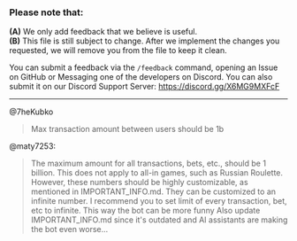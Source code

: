 ### Please note that:
**(A)** We only add feedback that we believe is useful.<br>
**(B)** This file is still subject to change. After we implement the changes you requested, we will remove you from the file to keep it clean.

You can submit a feedback via the `/feedback` command, opening an Issue on GitHub or Messaging one of the developers on Discord. You can also submit it on our Discord Support Server: https://discord.gg/X6MG9MXFcF

---

@7heKubko
> Max transaction amount between users should be 1b

@maty7253:
> The maximum amount for all transactions, bets, etc., should be 1 billion. This does not apply to all-in games, such as Russian Roulette.
> However, these numbers should be highly customizable, as mentioned in IMPORTANT_INFO.md. They can be customized to an infinite number.
> I recommend you to set limit of every transaction, bet, etc to infinite. This way the bot can be more funny
> Also update IMPORTANT_INFO.md since it's outdated and AI assistants are making the bot even worse...